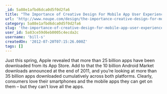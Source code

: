 ```yaml
---
_id: 5a88e1afbd6dca0d5f0d2fa6
title: "The Importance of Creative Design For Mobile App User Experience"
url: 'http://www.noupe.com/design/the-importance-creative-design-for-mobile-app-user-experience.html'
category: 5a88e1afbd6dca0d5f0d2fa6
slug: 'the-importance-of-creative-design-for-mobile-app-user-experience'
user_id: 5a83ce59d6eb0005c4ecda2c
username: 'bill-s'
createdOn: '2012-07-20T07:15:26.000Z'
tags: []
---
```


Just this spring, Apple revealed that more than 25 billion apps have been downloaded from its App Store. Add to that the 10 billion Android Market downloads announced at the end of 2011, and you’re looking at more than 35 billion apps downloaded cumulatively across both platforms. Clearly, consumers love their smartphones and the mobile apps they can get on them – but they can’t love all the apps.
